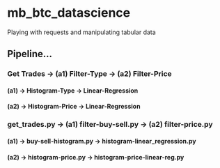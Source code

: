# mb_btc_datascience
Playing with requests and manipulating tabular data
## Pipeline...
### Get Trades -> (a1) Filter-Type -> (a2) Filter-Price 
#### (a1) -> Histogram-Type -> Linear-Regression 
#### (a2) -> Histogram-Price -> Linear-Regression
### get_trades.py -> (a1) filter-buy-sell.py  -> (a2) filter-price.py
#### (a1) -> buy-sell-histogram.py -> histogram-linear_regression.py 
#### (a2) -> histogram-price.py -> histogram-price-linear-reg.py
